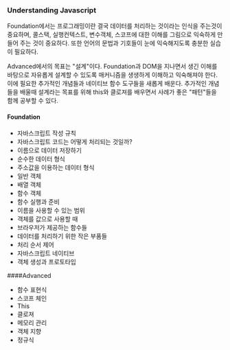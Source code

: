 ### Understanding  Javascript

Foundation에서는 프로그래밍이란 결국 데이터를 처리하는 것이라는 인식을 주는것이 중요하며, 콜스택, 실행컨텍스트, 변수객체, 스코프에 대한 이해를 그림으로 익숙하게 만들어 주는 것이 중요하다. 또한 언어의 문법과 기호들이 눈에 익숙해지도록 충분한 실습이 필요하다.

Advanced에서의 목표는 "설계"이다. Foundation과 DOM을 지나면서 생긴 이해를 바탕으로 자유롭게 설계할 수 있도록 매커니즘을 생생하게 이해하고 익숙해져야 한다. 이에 필요한 추가적인 개념들과 네이티브 함수 도구들을 새롭게 배운다. 추가적인 개념들을 배울때 설계라는 목표를 위해 this와 클로져를 배우면서 사례가 좋은 "패턴"들을 함께 공부할 수 있다. 

#### Foundation

- 자바스크립트 작성 규칙
- 자바스크립트 코드는 어떻게 처리되는 것일까?
- 이름으로 데이터 저장하기
- 순수한 데이터 형식
- 주소값을 이용하는 데이터 형식
- 일반 객체
- 배열 객체
- 함수 객체
- 함수 실행과 준비
- 이름을 사용할 수 있는 범위
- 객체를 값으로 사용할 때
- 브라우저가 제공하는 함수들
- 데이터를 처리하기 위한 작은 부품들
- 처리 순서 제어
- 자바스크립트 네이티브
- 객체 생성과 프로토타입

####Advanced

- 함수 표현식
- 스코프 체인
- This
- 클로져
- 메모리 관리
- 객체 지향
- 정규식



